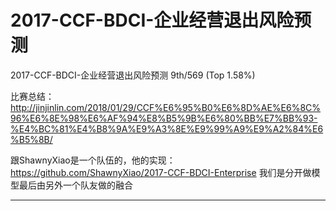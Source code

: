 # 2017-CCF-BDCI-企业经营退出风险预测
2017-CCF-BDCI-企业经营退出风险预测 9th/569 (Top 1.58%)

比赛总结：http://jinjinlin.com/2018/01/29/CCF%E6%95%B0%E6%8D%AE%E6%8C%96%E6%8E%98%E6%AF%94%E8%B5%9B%E6%80%BB%E7%BB%93-%E4%BC%81%E4%B8%9A%E9%A3%8E%E9%99%A9%E9%A2%84%E6%B5%8B/

跟ShawnyXiao是一个队伍的，他的实现：https://github.com/ShawnyXiao/2017-CCF-BDCI-Enterprise
我们是分开做模型最后由另外一个队友做的融合

---
